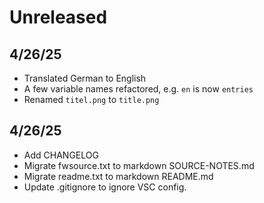 # Unreleased
## 4/26/25
- Translated German to English
- A few variable names refactored, e.g. `en` is now `entries`
- Renamed `titel.png` to `title.png`

## 4/26/25
- Add CHANGELOG
- Migrate fwsource.txt to markdown SOURCE-NOTES.md
- Migrate readme.txt to markdown README.md
- Update .gitignore to ignore VSC config.